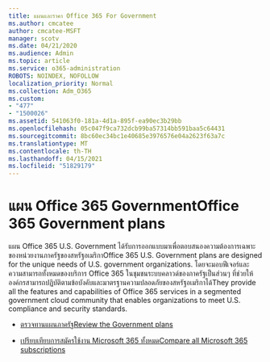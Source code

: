```yaml
---
title: แผนและราคา Office 365 For Government
ms.author: cmcatee
author: cmcatee-MSFT
manager: scotv
ms.date: 04/21/2020
ms.audience: Admin
ms.topic: article
ms.service: o365-administration
ROBOTS: NOINDEX, NOFOLLOW
localization_priority: Normal
ms.collection: Adm_O365
ms.custom:
- "477"
- "1500026"
ms.assetid: 541063f0-181a-4d1a-895f-ea90ec3b29bb
ms.openlocfilehash: 05c047f9ca732dcb99ba57314bb591baa5c64431
ms.sourcegitcommit: 8bc60ec34bc1e40685e3976576e04a2623f63a7c
ms.translationtype: MT
ms.contentlocale: th-TH
ms.lasthandoff: 04/15/2021
ms.locfileid: "51829179"
---
```

# <a name="office-365-government-plans"></a><span data-ttu-id="a7e56-102">แผน Office 365 Government</span><span class="sxs-lookup"><span data-stu-id="a7e56-102">Office 365 Government plans</span></span>

<span data-ttu-id="a7e56-103">แผน Office 365 U.S. Government ได้รับการออกแบบมาเพื่อตอบสนองความต้องการเฉพาะของหน่วยงานภาครัฐของสหรัฐอเมริกา</span><span class="sxs-lookup"><span data-stu-id="a7e56-103">Office 365 U.S. Government plans are designed for the unique needs of U.S. government organizations.</span></span> <span data-ttu-id="a7e56-104">โดยจะมอบฟีเจอร์และความสามารถทั้งหมดของบริการ Office 365 ในชุมชนระบบคลาวด์ของภาครัฐเป็นส่วนๆ ที่ช่วยให้องค์กรสามารถปฏิบัติตามข้อบังคับและมาตรฐานความปลอดภัยของสหรัฐอเมริกาได้</span><span class="sxs-lookup"><span data-stu-id="a7e56-104">They provide all the features and capabilities of Office 365 services in a segmented government cloud community that enables organizations to meet U.S. compliance and security standards.</span></span>
  
- [<span data-ttu-id="a7e56-105">ตรวจทานแผนภาครัฐ</span><span class="sxs-lookup"><span data-stu-id="a7e56-105">Review the Government plans</span></span>](https://products.office.com/government/compare-office-365-government-plans)

- [<span data-ttu-id="a7e56-106">เปรียบเทียบการสมัครใช้งาน Microsoft 365 ทั้งหมด</span><span class="sxs-lookup"><span data-stu-id="a7e56-106">Compare all Microsoft 365 subscriptions</span></span>](https://products.office.com/business/compare-more-office-365-for-business-plans)